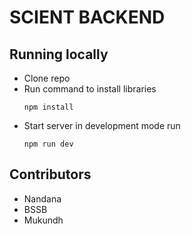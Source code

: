 # SCIENT BACKEND 
## Running locally
- Clone repo
- Run command to install libraries 
    ``` 
    npm install 
    ```
- Start server in development mode run
    ```
    npm run dev
    ```
## Contributors
- Nandana
- BSSB
- Mukundh


